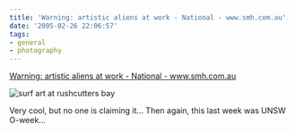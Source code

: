 ```yaml
---
title: 'Warning: artistic aliens at work - National - www.smh.com.au'
date: '2005-02-26 22:06:57'
tags:
- general
- photography
---
```


<a href="http://www.smh.com.au/articles/2005/02/23/1109046992057.html?oneclick=true">Warning: artistic aliens at work - National - www.smh.com.au</a>

<img alt="surf art at rushcutters bay" src="http://www.smh.com.au/ffximage/2005/02/24/rushcutterart_wideweb__430x301.jpg" />

Very cool, but no one is claiming it... Then again, this last week was UNSW O-week...
